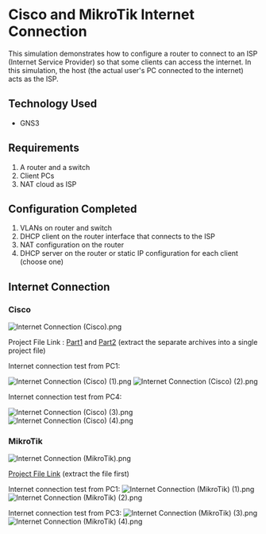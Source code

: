 # Cisco and MikroTik Internet Connection
This simulation demonstrates how to configure a router to connect to an ISP (Internet Service Provider) so that some clients can access the internet. In this simulation, the host (the actual user's PC connected to the internet) acts as the ISP.

## Technology Used
- GNS3

## Requirements
1. A router and a switch
2. Client PCs
3. NAT cloud as ISP

## Configuration Completed
1. VLANs on router and switch
2. DHCP client on the router interface that connects to the ISP
3. NAT configuration on the router
4. DHCP server on the router or static IP configuration for each client (choose one)

## Internet Connection

### Cisco

![Internet Connection (Cisco).png](https://github.com/eightball270/Cisco-and-MikroTik-Internet-Connection/blob/main/Cisco/Internet%20Connection%20(Cisco).png)

Project File Link : [Part1](https://github.com/eightball270/Cisco-and-MikroTik-Internet-Connection/blob/main/Cisco/Internet%20Connection%20(Cisco).gns3project.part1.rar) and [Part2](https://github.com/eightball270/Cisco-and-MikroTik-Internet-Connection/blob/main/Cisco/Internet%20Connection%20(Cisco).gns3project.part2.rar) (extract the separate archives into a single project file)

Internet connection test from PC1:

![Internet Connection (Cisco) (1).png](https://github.com/eightball270/Cisco-and-MikroTik-Internet-Connection/blob/main/Cisco/Internet%20Connection%20(Cisco)%20(1).png) ![Internet Connection (Cisco) (2).png](https://github.com/eightball270/Cisco-and-MikroTik-Internet-Connection/blob/main/Cisco/Internet%20Connection%20(Cisco)%20(2).png)

Internet connection test from PC4:

![Internet Connection (Cisco) (3).png](https://github.com/eightball270/Cisco-and-MikroTik-Internet-Connection/blob/main/Cisco/Internet%20Connection%20(Cisco)%20(3).png) ![Internet Connection (Cisco) (4).png](https://github.com/eightball270/Cisco-and-MikroTik-Internet-Connection/blob/main/Cisco/Internet%20Connection%20(Cisco)%20(4).png)

### MikroTik

![Internet Connection (MikroTik).png](https://github.com/eightball270/Cisco-and-MikroTik-Internet-Connection/blob/main/MikroTik/Internet%20Connection%20(MikroTik).png)

[Project File Link](https://github.com/eightball270/Cisco-and-MikroTik-Internet-Connection/blob/main/MikroTik/Internet%20Connection%20(MikroTik).gns3project.7z) (extract the file first)

Internet connection test from PC1:
![Internet Connection (MikroTik) (1).png](https://github.com/eightball270/Cisco-and-MikroTik-Internet-Connection/blob/main/MikroTik/Internet%20Connection%20(MikroTik)%20(1).png) ![Internet Connection (MikroTik) (2).png](https://github.com/eightball270/Cisco-and-MikroTik-Internet-Connection/blob/main/MikroTik/Internet%20Connection%20(MikroTik)%20(2).png)

Internet connection test from PC3:
![Internet Connection (MikroTik) (3).png](https://github.com/eightball270/Cisco-and-MikroTik-Internet-Connection/blob/main/MikroTik/Internet%20Connection%20(MikroTik)%20(3).png) ![Internet Connection (MikroTik) (4).png](https://github.com/eightball270/Cisco-and-MikroTik-Internet-Connection/blob/main/MikroTik/Internet%20Connection%20(MikroTik)%20(4).png)
